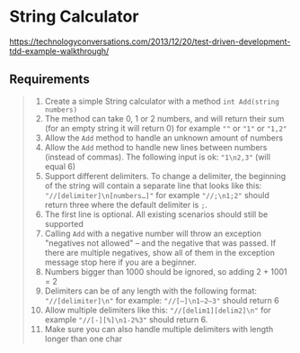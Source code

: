 
# String Calculator

https://technologyconversations.com/2013/12/20/test-driven-development-tdd-example-walkthrough/

## Requirements

> 1. Create a simple String calculator with a method `int Add(string numbers)`
> 1. The method can take 0, 1 or 2 numbers, and will return their sum (for an empty string it will return 0) for example `""` or `"1"` or `"1,2"`
> 1. Allow the `Add` method to handle an unknown amount of numbers
> 1. Allow the `Add` method to handle new lines between numbers (instead of commas).
>    The following input is ok: `"1\n2,3"` (will equal 6)
> 1. Support different delimiters. To change a delimiter, the beginning of the string will contain a separate line that looks like this: `"//[delimiter]\n[numbers…]"` for example `"//;\n1;2"` should return three where the default delimiter is `;`.
> 1. The first line is optional. All existing scenarios should still be supported
> 1. Calling `Add` with a negative number will throw an exception "negatives not allowed" – and the negative that was passed. If there are multiple negatives, show all of them in the exception message stop here if you are a beginner.
> 1. Numbers bigger than 1000 should be ignored, so adding 2 + 1001 = 2
> 1. Delimiters can be of any length with the following format: `"//[delimiter]\n"` for example: `"//[—]\n1—2—3"` should return 6
> 1. Allow multiple delimiters like this: `"//[delim1][delim2]\n"` for example `"//[-][%]\n1-2%3"` should return 6.
> 1. Make sure you can also handle multiple delimiters with length longer than one char
